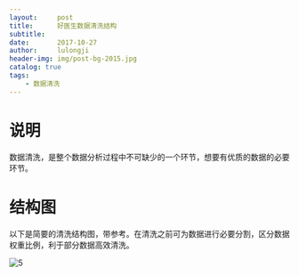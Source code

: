 ```yaml
---
layout:     post
title:      好医生数据清洗结构
subtitle:  
date:       2017-10-27
author:     lulongji
header-img: img/post-bg-2015.jpg
catalog: true
tags:
    - 数据清洗
---
```


# 说明
数据清洗，是整个数据分析过程中不可缺少的一个环节，想要有优质的数据的必要环节。

# 结构图
以下是简要的清洗结构图，带参考。在清洗之前可为数据进行必要分割，区分数据权重比例，利于部分数据高效清洗。

![5](https://raw.githubusercontent.com/lulongji/lulongji.github.io/master/imgs/uml/5.png)